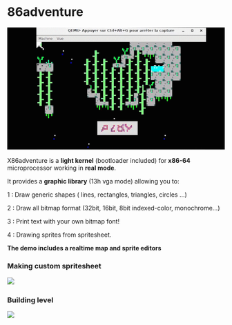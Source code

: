 # 86adventure
![](asm_1.gif)

X86adventure is a **light kernel** (bootloader included) for **x86-64** microprocessor working in **real mode**.

It provides a **graphic library** (13h vga mode)  allowing you to:

1 : Draw generic shapes ( lines, rectangles, triangles, circles ...)

2 : Draw all bitmap format (32bit, 16bit, 8bit indexed-color, monochrome...)

3 : Print text with your own bitmap font!

4 : Drawing sprites from spritesheet.

**The demo includes a realtime map and sprite editors**  

### Making custom spritesheet
![](asm_8.gif)

### Building level
![](asm_4.gif)

